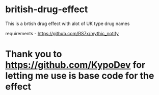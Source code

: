 # british-drug-effect

This is a brtish drug effect with alot of UK type drug names

requirements - https://github.com/RS7x/mythic_notify

# Thank you to https://github.com/KypoDev for letting me use is base code for the effect
